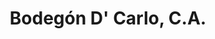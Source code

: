 ---
title: "Bodegón D' Carlo, C.A."
url: /ciudad-guayana-puerto-ordaz/bodegon-d-carlo-c-a/
shop: Spirituosen
---